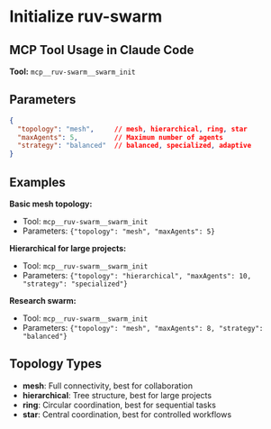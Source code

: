 # Initialize ruv-swarm

## MCP Tool Usage in Claude Code

**Tool:** `mcp__ruv-swarm__swarm_init`

## Parameters
```json
{
  "topology": "mesh",     // mesh, hierarchical, ring, star
  "maxAgents": 5,         // Maximum number of agents
  "strategy": "balanced"  // balanced, specialized, adaptive
}
```

## Examples

**Basic mesh topology:**
- Tool: `mcp__ruv-swarm__swarm_init`
- Parameters: `{"topology": "mesh", "maxAgents": 5}`

**Hierarchical for large projects:**
- Tool: `mcp__ruv-swarm__swarm_init`
- Parameters: `{"topology": "hierarchical", "maxAgents": 10, "strategy": "specialized"}`

**Research swarm:**
- Tool: `mcp__ruv-swarm__swarm_init`
- Parameters: `{"topology": "mesh", "maxAgents": 8, "strategy": "balanced"}`

## Topology Types
- **mesh**: Full connectivity, best for collaboration
- **hierarchical**: Tree structure, best for large projects
- **ring**: Circular coordination, best for sequential tasks
- **star**: Central coordination, best for controlled workflows
